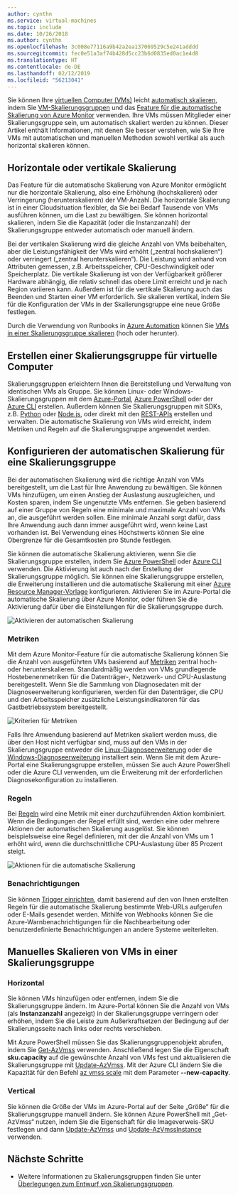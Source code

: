 ```yaml
---
author: cynthn
ms.service: virtual-machines
ms.topic: include
ms.date: 10/26/2018
ms.author: cynthn
ms.openlocfilehash: 3c008e77116a9b42a2ea137069529c5e241adddd
ms.sourcegitcommit: fec0e51a3af74b428d5cc23b6d0835ed0ac1e4d8
ms.translationtype: HT
ms.contentlocale: de-DE
ms.lasthandoff: 02/12/2019
ms.locfileid: "56213041"
---
```

Sie können Ihre [virtuellen Computer (VMs)](../articles/virtual-machines/windows/overview.md) leicht [automatisch skalieren](../articles/azure-monitor/platform/autoscale-best-practices.md), indem Sie [VM-Skalierungsgruppen](../articles/virtual-machine-scale-sets/virtual-machine-scale-sets-overview.md) und das [Feature für die automatische Skalierung von Azure Monitor](../articles/azure-monitor/platform/autoscale-overview.md) verwenden. Ihre VMs müssen Mitglieder einer Skalierungsgruppe sein, um automatisch skaliert werden zu können. Dieser Artikel enthält Informationen, mit denen Sie besser verstehen, wie Sie Ihre VMs mit automatischen und manuellen Methoden sowohl vertikal als auch horizontal skalieren können.

## <a name="horizontal-or-vertical-scaling"></a>Horizontale oder vertikale Skalierung

Das Feature für die automatische Skalierung von Azure Monitor ermöglicht nur die horizontale Skalierung, also eine Erhöhung (hochskalieren) oder Verringerung (herunterskalieren) der VM-Anzahl. Die horizontale Skalierung ist in einer Cloudsituation flexibler, da Sie bei Bedarf Tausende von VMs ausführen können, um die Last zu bewältigen. Sie können horizontal skalieren, indem Sie die Kapazität (oder die Instanzanzahl) der Skalierungsgruppe entweder automatisch oder manuell ändern. 

Bei der vertikalen Skalierung wird die gleiche Anzahl von VMs beibehalten, aber die Leistungsfähigkeit der VMs wird erhöht („zentral hochskalieren“) oder verringert („zentral herunterskalieren“). Die Leistung wird anhand von Attributen gemessen, z.B. Arbeitsspeicher, CPU-Geschwindigkeit oder Speicherplatz. Die vertikale Skalierung ist von der Verfügbarkeit größerer Hardware abhängig, die relativ schnell das obere Limit erreicht und je nach Region variieren kann. Außerdem ist für die vertikale Skalierung auch das Beenden und Starten einer VM erforderlich. Sie skalieren vertikal, indem Sie für die Konfiguration der VMs in der Skalierungsgruppe eine neue Größe festlegen.

Durch die Verwendung von Runbooks in [Azure Automation](../articles/automation/automation-intro.md) können Sie [VMs in einer Skalierungsgruppe skalieren](../articles/virtual-machine-scale-sets/virtual-machine-scale-sets-vertical-scale-reprovision.md) (hoch oder herunter).

## <a name="create-a-virtual-machine-scale-set"></a>Erstellen einer Skalierungsgruppe für virtuelle Computer

Skalierungsgruppen erleichtern Ihnen die Bereitstellung und Verwaltung von identischen VMs als Gruppe. Sie können Linux- oder Windows-Skalierungsgruppen mit dem [Azure-Portal](../articles/virtual-machine-scale-sets/virtual-machine-scale-sets-portal-create.md), [Azure PowerShell](../articles/virtual-machines/windows/tutorial-create-vmss.md) oder der [Azure CLI](../articles/virtual-machines/linux/tutorial-create-vmss.md) erstellen. Außerdem können Sie Skalierungsgruppen mit SDKs, z.B. [Python](https://azure.microsoft.com/develop/python/) oder [Node.js](/nodejs/azure), oder direkt mit den [REST-APIs](/rest/api/compute/virtualmachinescalesets) erstellen und verwalten. Die automatische Skalierung von VMs wird erreicht, indem Metriken und Regeln auf die Skalierungsgruppe angewendet werden.

## <a name="configure-autoscale-for-a-scale-set"></a>Konfigurieren der automatischen Skalierung für eine Skalierungsgruppe

Bei der automatischen Skalierung wird die richtige Anzahl von VMs bereitgestellt, um die Last für Ihre Anwendung zu bewältigen. Sie können VMs hinzufügen, um einen Anstieg der Auslastung auszugleichen, und Kosten sparen, indem Sie ungenutzte VMs entfernen. Sie geben basierend auf einer Gruppe von Regeln eine minimale und maximale Anzahl von VMs an, die ausgeführt werden sollen. Eine minimale Anzahl sorgt dafür, dass Ihre Anwendung auch dann immer ausgeführt wird, wenn keine Last vorhanden ist. Bei Verwendung eines Höchstwerts können Sie eine Obergrenze für die Gesamtkosten pro Stunde festlegen.

Sie können die automatische Skalierung aktivieren, wenn Sie die Skalierungsgruppe erstellen, indem Sie [Azure PowerShell](../articles/azure-monitor/platform/powershell-quickstart-samples.md#create-and-manage-autoscale-settings) oder [Azure CLI](https://docs.microsoft.com/cli/azure/monitor/autoscale-settings) verwenden. Die Aktivierung ist auch nach der Erstellung der Skalierungsgruppe möglich. Sie können eine Skalierungsgruppe erstellen, die Erweiterung installieren und die automatische Skalierung mit einer [Azure Resource Manager-Vorlage](../articles/virtual-machine-scale-sets/virtual-machine-scale-sets-windows-autoscale.md) konfigurieren. Aktivieren Sie im Azure-Portal die automatische Skalierung über Azure Monitor, oder führen Sie die Aktivierung dafür über die Einstellungen für die Skalierungsgruppe durch.

![Aktivieren der automatischen Skalierung](./media/virtual-machines-autoscale/virtual-machines-autoscale-enable.png)
 
### <a name="metrics"></a>Metriken

Mit dem Azure Monitor-Feature für die automatische Skalierung können Sie die Anzahl von ausgeführten VMs basierend auf [Metriken](../articles/azure-monitor/platform/autoscale-common-metrics.md) zentral hoch- oder herunterskalieren. Standardmäßig werden von VMs grundlegende Hostebenenmetriken für die Datenträger-, Netzwerk- und CPU-Auslastung bereitgestellt. Wenn Sie die Sammlung von Diagnosedaten mit der Diagnoseerweiterung konfigurieren, werden für den Datenträger, die CPU und den Arbeitsspeicher zusätzliche Leistungsindikatoren für das Gastbetriebssystem bereitgestellt.

![Kriterien für Metriken](./media/virtual-machines-autoscale/virtual-machines-autoscale-criteria.png)

Falls Ihre Anwendung basierend auf Metriken skaliert werden muss, die über den Host nicht verfügbar sind, muss auf den VMs in der Skalierungsgruppe entweder die [Linux-Diagnoseerweiterung](../articles/virtual-machines/linux/diagnostic-extension.md) oder die [Windows-Diagnoseerweiterung](../articles/virtual-machines/windows/ps-extensions-diagnostics.md) installiert sein. Wenn Sie mit dem Azure-Portal eine Skalierungsgruppe erstellen, müssen Sie auch Azure PowerShell oder die Azure CLI verwenden, um die Erweiterung mit der erforderlichen Diagnosekonfiguration zu installieren.
 
### <a name="rules"></a>Regeln

Bei [Regeln](../articles/monitoring-and-diagnostics/monitoring-autoscale-scale-by-custom-metric.md) wird eine Metrik mit einer durchzuführenden Aktion kombiniert. Wenn die Bedingungen der Regel erfüllt sind, werden eine oder mehrere Aktionen der automatischen Skalierung ausgelöst. Sie können beispielsweise eine Regel definieren, mit der die Anzahl von VMs um 1 erhöht wird, wenn die durchschnittliche CPU-Auslastung über 85 Prozent steigt.

![Aktionen für die automatische Skalierung](./media/virtual-machines-autoscale/virtual-machines-autoscale-actions.png)
 
### <a name="notifications"></a>Benachrichtigungen

Sie können [Trigger einrichten](../articles/azure-monitor/platform/autoscale-webhook-email.md), damit basierend auf den von Ihnen erstellten Regeln für die automatische Skalierung bestimmte Web-URLs aufgerufen oder E-Mails gesendet werden. Mithilfe von Webhooks können Sie die Azure-Warnbenachrichtigungen für die Nachbearbeitung oder benutzerdefinierte Benachrichtigungen an andere Systeme weiterleiten.

## <a name="manually-scale-vms-in-a-scale-set"></a>Manuelles Skalieren von VMs in einer Skalierungsgruppe

### <a name="horizontal"></a>Horizontal

Sie können VMs hinzufügen oder entfernen, indem Sie die Skalierungsgruppe ändern. Im Azure-Portal können Sie die Anzahl von VMs (als **Instanzanzahl** angezeigt) in der Skalierungsgruppe verringern oder erhöhen, indem Sie die Leiste zum Außerkraftsetzen der Bedingung auf der Skalierungsseite nach links oder rechts verschieben.

Mit Azure PowerShell müssen Sie das Skalierungsgruppenobjekt abrufen, indem Sie [Get-AzVmss](https://docs.microsoft.com/powershell/module/az.compute/get-azvmss) verwenden. Anschließend legen Sie die Eigenschaft **sku.capacity** auf die gewünschte Anzahl von VMs fest und aktualisieren die Skalierungsgruppe mit [Update-AzVmss](https://docs.microsoft.com/powershell/module/az.compute/update-azvmss). Mit der Azure CLI ändern Sie die Kapazität für den Befehl [az vmss scale](/cli/azure/vmss?view=azure-cli-latest#az-vmss-scale) mit dem Parameter **--new-capacity**.

### <a name="vertical"></a>Vertical

Sie können die Größe der VMs im Azure-Portal auf der Seite „Größe“ für die Skalierungsgruppe manuell ändern. Sie können Azure PowerShell mit „Get-AzVmss“ nutzen, indem Sie die Eigenschaft für die Imageverweis-SKU festlegen und dann [Update-AzVmss](https://docs.microsoft.com/powershell/module/az.compute/update-azvmss) und [Update-AzVmssInstance](https://docs.microsoft.com/powershell/module/az.compute/update-azvmssinstance) verwenden.

## <a name="next-steps"></a>Nächste Schritte

- Weitere Informationen zu Skalierungsgruppen finden Sie unter [Überlegungen zum Entwurf von Skalierungsgruppen](../articles/virtual-machine-scale-sets/virtual-machine-scale-sets-design-overview.md).

